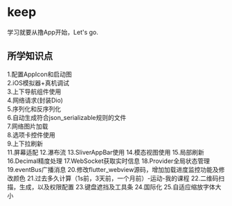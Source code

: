 # keep

学习就要从撸App开始，Let's go.

## 所学知识点
1.配置AppIcon和启动图  
2.iOS模拟器+真机调试  
3.上下导航组件使用  
4.网络请求(封装Dio)  
5.序列化和反序列化  
6.自动生成符合json_serializable规则的文件  
7.网络图片加载  
8.选项卡控件使用  
9.上下拉刷新  
11.屏幕适配
12.瀑布流
13.SliverAppBar使用
14.模态视图使用
15.局部刷新
16.Decimal精度处理
17.WebSocket获取实时信息
18.Provider全局状态管理
19.eventBus广播消息
20.修改flutter_webview源码，增加加载进度监控功能及修改颜色
21.过去多久计算（1s前，3天前，一个月前）-运动-我的课程
22.二维码扫描，生成，以及权限配置
23.键盘遮挡及工具条
24.国际化
25.自适应缩放字体大小



